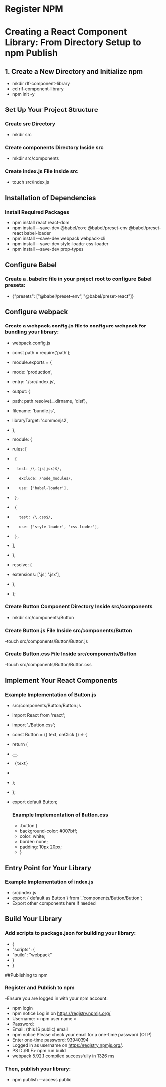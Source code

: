 # Register NPM


# Creating a React Component Library: From Directory Setup to npm Publish



## 1. Create a New Directory and Initialize npm

- mkdir rlf-component-library
- cd rlf-component-library
- npm init -y

## Set Up Your Project Structure
### Create src Directory
 - mkdir src

### Create components Directory Inside src
- mkdir src/components

### Create index.js File Inside src
- touch src/index.js



## Installation of Dependencies
### Install Required Packages

- npm install react react-dom   
- npm install --save-dev @babel/core @babel/preset-env @babel/preset-react babel-loader   
- npm install --save-dev webpack webpack-cli   
- npm install --save-dev style-loader css-loader
- npm install --save-dev prop-types


## Configure Babel
### Create a .babelrc file in your project root to configure Babel presets:

- {"presets": ["@babel/preset-env", "@babel/preset-react"]}


## Configure webpack 
### Create a webpack.config.js file to configure webpack for bundling your library:

- webpack.config.js
- const path = require('path');

- module.exports = {
- mode: 'production',
- entry: './src/index.js',
- output: {
-    path: path.resolve(__dirname, 'dist'),
-    filename: 'bundle.js',
-    libraryTarget: 'commonjs2',
-  },
-  module: {
-    rules: [
-      {
-       test: /\.(js|jsx)$/,
-        exclude: /node_modules/,
-        use: ['babel-loader'],
-      },
-      {
-        test: /\.css$/,
-        use: ['style-loader', 'css-loader'],
-      },
-    ],
-  },
-  resolve: {
-    extensions: ['.js', '.jsx'],
-  },
- };


### Create Button Component Directory Inside src/components
- mkdir src/components/Button

### Create Button.js File Inside src/components/Button
-touch src/components/Button/Button.js

### Create Button.css File Inside src/components/Button
-touch src/components/Button/Button.css

## Implement Your React Components
### Example Implementation of Button.js
- src/components/Button/Button.js
- import React from 'react';
- import './Button.css';

- const Button = ({ text, onClick }) => {
- return (
-    <button className="button" onClick={onClick}>
-      {text}
-    </button>
-  );
- };

- export default Button;

  ### Example Implementation of Button.css
  - .button {
  -  background-color: #007bff;
  -  color: white;
  -  border: none;
  -  padding: 10px 20px;
  -  }
 
  

## Entry Point for Your Library
### Example Implementation of index.js

- src/index.js
- export { default as Button } from './components/Button/Button';
- Export other components here if needed


## Build Your Library
### Add scripts to package.json for building your library:
- {
-  "scripts": {
-    "build": "webpack"
-  }
- }

##Publishing to npm
### Register and Publish to npm

-Ensure you are logged in with your npm account:

- npm login
- npm notice Log in on https://registry.npmjs.org/
- Username: < npm user name >
- Password:                                                                                                                                                                               
- Email: (this IS public) email                                                                                                                                         
- npm notice Please check your email for a one-time password (OTP)
- Enter one-time password: 93940394
- Logged in as username on https://registry.npmjs.org/.
- PS D:\RLF> npm run build
- webpack 5.92.1 compiled successfully in 1326 ms


### Then, publish your library:
- npm publish --access public








